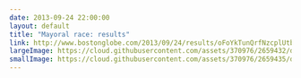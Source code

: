 ```yaml
---
date: 2013-09-24 22:00:00
layout: default
title: "Mayoral race: results"
link: http://www.bostonglobe.com/2013/09/24/results/oFoYkTunQrfNzcplUtboCP/story.html
largeImage: https://cloud.githubusercontent.com/assets/370976/2659432/d35ecc60-c014-11e3-966c-54ba832e1a89.jpg
smallImage: https://cloud.githubusercontent.com/assets/370976/2659435/d77c0dda-c014-11e3-847b-be6aac17eeaa.jpg
---
```

